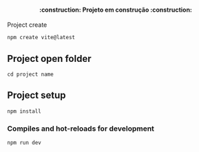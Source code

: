 <h4 align="center"> 
    :construction:  Projeto em construção  :construction:
</h4

## Project create
```
npm create vite@latest
```

## Project open folder
```
cd project name
```

## Project setup
```
npm install
```

### Compiles and hot-reloads for development
```
npm run dev
```